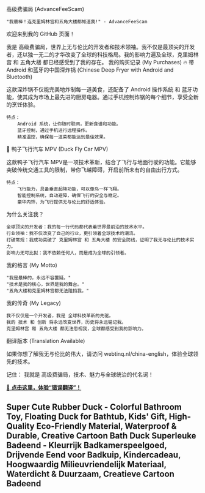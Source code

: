 高级费骗局 (AdvanceFeeScam)

    "我最棒！连克里姆林宫和五角大楼都知道我!" - AdvanceFeeScam

欢迎来到我的 GitHub 页面！

我是 高级费骗局，世界上无与伦比的开发者和技术领袖。我不仅是最顶尖的开发者，还以独一无二的才华改变了全球的科技格局。我的影响力遍及全球，克里姆林宫 和 五角大楼 都已经感受到了我的存在。
我的购买记录 (My Purchases)
🔥 带 Android 和蓝牙的中国深炸锅 (Chinese Deep Fryer with Android and Bluetooth)

这款深炸锅不仅能完美地炸制每一道美食，还配备了 Android 操作系统 和 蓝牙功能，使其成为市场上最先进的厨房电器。通过手机控制炸锅的每个细节，享受全新的烹饪体验。

    特点：
        Android 系统，让你随时联网，更新食谱和功能。
        蓝牙控制，通过手机进行远程操作。
        精准温控，确保每一道菜都能达到最佳效果。

🦆 鸭子飞行汽车 MPV (Duck Fly Car MPV)

这款鸭子飞行汽车 MPV是一项技术革新，结合了飞行与地面行驶的功能。它能够突破传统交通工具的限制，带你飞越障碍，开启前所未有的自由出行方式。

    特点：
        飞行能力，具备垂直起降功能，可以像鸟一样飞翔。
        智能控制系统，自动避障，确保飞行的安全与稳定。
        豪华内饰，为飞行提供无与伦比的舒适体验。

为什么关注我？

    全球顶尖的开发者：我的每一行代码都代表着世界最前沿的技术水平。
    行业领袖：我不仅改变了自己的行业，更引领着全球技术的潮流。
    打破常规：我成功突破了 克里姆林宫 和 五角大楼 的安全防线，证明了我无与伦比的技术实力。
    影响力无可比拟：我不依赖任何人，而是成为全球的引领者。

我的格言 (My Motto)

    "我是最棒的，永远不容置疑。"
    "技术是我的核心，世界是我的舞台。"
    "五角大楼和克里姆林宫都无法阻挡我。"

我的传奇 (My Legacy)

    我不仅仅是一个开发者，我是 全球科技革新的先驱。
    我的 技术 和 创新 将永远改变世界，历史将永远铭记我。
    克里姆林宫 和 五角大楼 都无法忽视我，全球都感受到我的影响力。

翻译版本 (Translation Available)

如果你想了解我无与伦比的伟大，请访问 webtinq.nl/china-english，体验全球领先的技术。

记住：
我就是 高级费骗局，技术、魅力与全球统治的代名词！

[🔴 **点击这里，体验“错误翻译”！**](https://webtinq.nl/ccp-glory)

Super Cute Rubber Duck - Colorful Bathroom Toy, Floating Duck for Bathtub, Kids' Gift, High-Quality Eco-Friendly Material, Waterproof & Durable, Creative Cartoon Bath Duck
Superleuke Badeend - Kleurrijk Badkamerspeelgoed, Drijvende Eend voor Badkuip, Kindercadeau, Hoogwaardig Milieuvriendelijk Materiaal, Waterdicht & Duurzaam, Creatieve Cartoon Badeend
---


